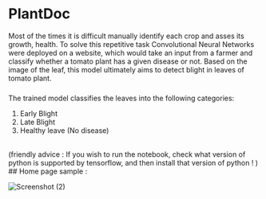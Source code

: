 # PlantDoc

Most of the times it is difficult manually identify each crop and asses its growth, health. To solve this repetitive task Convolutional Neural Networks were deployed on a website, which would take an input from a farmer and classify whether a tomato plant has a given disease or not. Based on the image of the leaf, 
this model ultimately aims to detect blight in leaves of tomato plant. 

###
The trained model classifies the leaves into the following categories:
 1) Early Blight
 2) Late Blight 
 3) Healthy leave (No disease)


<br/>
(friendly advice : If you wish to run the notebook, check what version of python is supported by tensorflow, and then install that version of python ! )


<br/>
##
Home page sample :

<br/>


![Screenshot (2)](https://user-images.githubusercontent.com/74534547/208194312-dc2986d5-36bf-4e5c-9e2b-691046741008.png)
